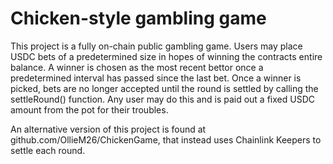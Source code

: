 # Chicken-style gambling game

This project is a fully on-chain public gambling game. Users may place USDC bets of a predetermined size in hopes of winning the contracts entire balance.
A winner is chosen as the most recent bettor once a predetermined interval has passed since the last bet. Once a winner is picked, bets are no longer accepted
until the round is settled by calling the settleRound() function. Any user may do this and is paid out a fixed USDC amount from the pot for their troubles.

An alternative version of this project is found at github.com/OllieM26/ChickenGame, that instead uses Chainlink Keepers to settle each round.
